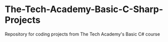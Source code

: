 # The-Tech-Academy-Basic-C-Sharp-Projects
Repository for coding projects from The Tech Academy's Basic C# course
